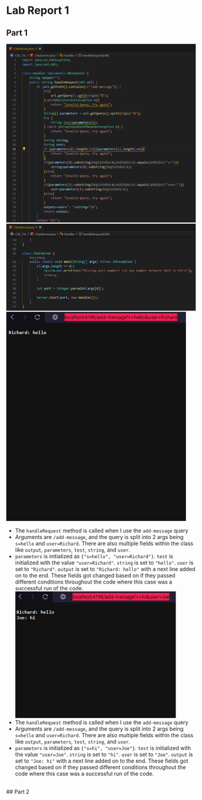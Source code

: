 # Lab Report 1
## Part 1
![Image](ChatServer1.png)
![Image](ChatServer2.png)
![Image](add-message1.png)<br>
* The `handleRequest` method is called when I use the `add-message` query
* Arguments are `/add-message`, and the query is split into 2 args being `s=hello` and `user=Richard`. There are also multiple fields within the class like `output`, `parameters`, `test`, `string`, and `user`.
* `parameters` is initialized as `{"s=hello", "user=Richard"}`. `test` is initialized with the value `"user=Richard"`. `string` is set to `"hello"`. `user` is set to `"Richard"`. `output` is set to `"Richard: hello"` with a next line added on to the end. These fields got changed based on if they passed different conditions throughout the code where this case was a successful run of the code.<br>
![Image](add-message2.png)<br>
* The `handleRequest` method is called when I use the `add-message` query
* Arguments are `/add-message`, and the query is split into 2 args being `s=hello` and `user=Richard`. There are also multiple fields within the class like `output`, `parameters`, `test`, `string`, and `user`.
* `parameters` is initialized as `{"s=hi", "user=Joe"}`. `test` is initialized with the value `"user=Joe"`. `string` is set to `"hi"`. `user` is set to `"Joe"`. `output` is set to `"Joe: hi"` with a next line added on to the end. These fields got changed based on if they passed different conditions throughout the code where this case was a successful run of the code.<br>
<br>
## Part 2
